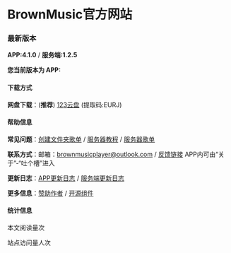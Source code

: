 # BrownMusic官方网站

<script async src="//busuanzi.ibruce.info/busuanzi/2.3/busuanzi.pure.mini.js">
</script>
<script>isapp=false;appver="";function getUrlParam(name) {var reg = new RegExp("(^|&)" + name + "=([^&]*)(&|$)");var r = window.location.search.substr(1).match(reg);if (r != null) return unescape(r[2]); return null;}
</script>

### 最新版本 
**APP:4.1.0** / **服务端:1.2.5**

<span id="apponly">**您当前版本为 APP:<span id="appver"></span>**</span>

#### 下载方式

**网盘下载**：(**推荐**) [123云盘](https://www.123pan.com/s/IrrWjv-RRfiH.html) (提取码:EURJ)

#### 帮助信息
**常见问题**：[创建文件夹歌单](./locallist.html)
/
[服务器教程](./serverhelp.html)
/
[服务器歌单](./apphelp.html)

**联系方式**：邮箱：[brownmusicplayer@outlook.com](mailto:brownmusicplayer@outlook.com)
/
[反馈链接](https://support.qq.com/product/498931) APP内可由“关于”-“吐个槽”进入

**更新日志**：[APP更新日志](./changelog.html)
/
[服务端更新日志](./changelogS.html)

**更多信息**：[赞助作者](./sponsor.html)
/
[开源组件](./opensource_mpv.html)

#### 统计信息 

本文阅读量<span id="busuanzi_value_page_pv"></span>次

站点访问量<span id="busuanzi_value_site_pv"></span>人次

<!-- 站点访客数<span id="busuanzi_value_site_uv"></span>人 -->
<script>
    isapp=getUrlParam("app");
    appver=getUrlParam("ver");
    if(!isapp){
        document.getElementById("apponly").innerText="";
        document.getElementById("apponlye").innerText="";
    }else{
        document.getElementById("appver").innerText=appver;
    }
</script>